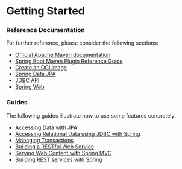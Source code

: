 # Getting Started

### Reference Documentation
For further reference, please consider the following sections:

* [Official Apache Maven documentation](https://maven.apache.org/guides/index.html)
* [Spring Boot Maven Plugin Reference Guide](https://docs.spring.io/spring-boot/docs/3.0.0-SNAPSHOT/maven-plugin/reference/html/)
* [Create an OCI image](https://docs.spring.io/spring-boot/docs/3.0.0-SNAPSHOT/maven-plugin/reference/html/#build-image)
* [Spring Data JPA](https://docs.spring.io/spring-boot/docs/3.0.0-SNAPSHOT/reference/htmlsingle/#boot-features-jpa-and-spring-data)
* [JDBC API](https://docs.spring.io/spring-boot/docs/3.0.0-SNAPSHOT/reference/htmlsingle/#boot-features-sql)
* [Spring Web](https://docs.spring.io/spring-boot/docs/3.0.0-SNAPSHOT/reference/htmlsingle/#boot-features-developing-web-applications)

### Guides
The following guides illustrate how to use some features concretely:

* [Accessing Data with JPA](https://spring.io/guides/gs/accessing-data-jpa/)
* [Accessing Relational Data using JDBC with Spring](https://spring.io/guides/gs/relational-data-access/)
* [Managing Transactions](https://spring.io/guides/gs/managing-transactions/)
* [Building a RESTful Web Service](https://spring.io/guides/gs/rest-service/)
* [Serving Web Content with Spring MVC](https://spring.io/guides/gs/serving-web-content/)
* [Building REST services with Spring](https://spring.io/guides/tutorials/bookmarks/)


